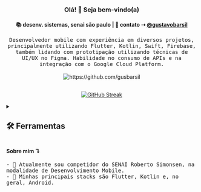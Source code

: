<h3 align="center">Olá! 👋 Seja bem-vindo(a)</h3>

<h4 align="center">
📚 desenv. sistemas, senai são paulo  | 💬 contato ➝ <a href="https://www.linkedin.com/in/gustavobarsil/">@gustavobarsil</a>
</h4>

<p align="center">
  <samp>Desenvolvedor mobile com experiência em diversos projetos, principalmente utilizando Flutter, Kotlin, Swift, Firebase, também lidando com prototipação utilizando técnicas de UI/UX no Figma. Habilidade no consumo de APIs e na integração com o Google Cloud Platform.
  </samp>
  <br> <br>
  <img src="https://komarev.com/ghpvc/?username=gusbarsil" alt="https://github.com/gusbarsil" />
</p>

##

<p align="center">
  <a href="https://git.io/streak-stats"><img src="https://github-readme-streak-stats.herokuapp.com?user=gusbarsil&theme=graywhite&hide_border=true&border_radius=10&locale=pt_BR&date_format=j%20M%5B%20Y%5D" alt="GitHub Streak" /></a>
</p>

<details> 
  <summary><h2>🛠️ Ferramentas</h2></summary>

![Dart](https://img.shields.io/badge/dart-%230175C2.svg?style=for-the-badge&logo=dart&logoColor=white) ![Flutter](https://img.shields.io/badge/Flutter-%2302569B.svg?style=for-the-badge&logo=Flutter&logoColor=white) ![Kotlin](https://img.shields.io/badge/kotlin-%237F52FF.svg?style=for-the-badge&logo=kotlin&logoColor=white) ![Java](https://img.shields.io/badge/java-%23ED8B00.svg?style=for-the-badge&logo=openjdk&logoColor=white) ![Swift](https://img.shields.io/badge/swift-F54A2A?style=for-the-badge&logo=swift&logoColor=white) ![PHP](https://img.shields.io/badge/php-%23777BB4.svg?style=for-the-badge&logo=php&logoColor=white) ![Laravel](https://img.shields.io/badge/laravel-%23FF2D20.svg?style=for-the-badge&logo=laravel&logoColor=white) ![TypeScript](https://img.shields.io/badge/typescript-%23007ACC.svg?style=for-the-badge&logo=typescript&logoColor=white) ![Angular](https://img.shields.io/badge/angular-%23DD0031.svg?style=for-the-badge&logo=angular&logoColor=white) ![JavaScript](https://img.shields.io/badge/javascript-%23323330.svg?style=for-the-badge&logo=javascript&logoColor=%23F7DF1E) ![HTML5](https://img.shields.io/badge/html5-%23E34F26.svg?style=for-the-badge&logo=html5&logoColor=white) ![CSS3](https://img.shields.io/badge/css3-%231572B6.svg?style=for-the-badge&logo=css3&logoColor=white) ![React Native](https://img.shields.io/badge/react_native-%2320232a.svg?style=for-the-badge&logo=react&logoColor=%2361DAFB) ![Bootstrap](https://img.shields.io/badge/bootstrap-%238511FA.svg?style=for-the-badge&logo=bootstrap&logoColor=white) ![Google Cloud](https://img.shields.io/badge/GoogleCloud-%234285F4.svg?style=for-the-badge&logo=google-cloud&logoColor=white) ![SQLite](https://img.shields.io/badge/sqlite-%2307405e.svg?style=for-the-badge&logo=sqlite&logoColor=white) ![Postgres](https://img.shields.io/badge/postgres-%23316192.svg?style=for-the-badge&logo=postgresql&logoColor=white) ![Firebase](https://img.shields.io/badge/firebase-a08021?style=for-the-badge&logo=firebase&logoColor=ffcd34) ![Docker](https://img.shields.io/badge/docker-%230db7ed.svg?style=for-the-badge&logo=docker&logoColor=white) ![Android Studio](https://img.shields.io/badge/android%20studio-346ac1?style=for-the-badge&logo=android%20studio&logoColor=white) ![Visual Studio Code](https://img.shields.io/badge/Visual%20Studio%20Code-0078d7.svg?style=for-the-badge&logo=visual-studio-code&logoColor=white) ![Linux](https://img.shields.io/badge/Linux-FCC624?style=for-the-badge&logo=linux&logoColor=black) ![Git](https://img.shields.io/badge/git-%23F05033.svg?style=for-the-badge&logo=git&logoColor=white) ![Postman](https://img.shields.io/badge/Postman-FF6C37?style=for-the-badge&logo=postman&logoColor=white) ![Figma](https://img.shields.io/badge/figma-%23F24E1E.svg?style=for-the-badge&logo=figma&logoColor=white) ![Adobe](https://img.shields.io/badge/adobe-%23FF0000.svg?style=for-the-badge&logo=adobe&logoColor=white) ![Microsoft Office](https://img.shields.io/badge/Microsoft_Office-D83B01?style=for-the-badge&logo=microsoft-office&logoColor=white) ![Jira](https://img.shields.io/badge/jira-%230A0FFF.svg?style=for-the-badge&logo=jira&logoColor=white) ![Android](https://img.shields.io/badge/Android-3DDC84?style=for-the-badge&logo=android&logoColor=white)
  
</details>

<h4>Sobre mim ↴</h4>

<samp> - 🌱 Atualmente sou competidor do SENAI Roberto Simonsen, na modalidade de Desenvolvimento Mobile.</samp>
<br>
<samp> - 🐣 Minhas principais stacks são Flutter, Kotlin e, no geral, Android.</samp>

